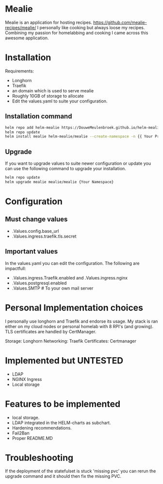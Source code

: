 # Mealie
Mealie is an application for hosting recipes. https://github.com/mealie-recipes/mealie/
I personally like cooking but always  loose my recipes. Combining my passion for homelabbing and cooking I came across this awesome application.

# Installation
Requirements:
- Longhorn 
- Traefik
- an domain which is used to serve mealie
- Roughly 10GB of storage to allocate
- Edit the values.yaml to suite your configuration.

## Installation command
```bash
helm repo add helm-mealie https://DouweMeulenbroek.github.io/helm-mealie
helm repo update
helm install mealie helm-mealie/mealie --create-namespace -n {{ Your Prefered Namespace }}
```

## Upgrade
If you want to upgrade values to suite newer configuration or update you can use the following command to upgrade your installation.
```bash
helm repo update
helm upgrade mealie mealie/mealie {Your Namespace}
```

# Configuration
## Must change values
- .Values.config.base_url
- .Values.ingress.traefik.tls.secret
## Important values
In the values.yaml you can edit the configuration. 
The following are impactfull:
- .Values.ingress.Traefik.enabled and .Values.ingress.nginx
- .Values.postgresql.enabled 
- .Values.SMTP # To your own mail server

# Personal Implementation choices
I personally use longhorn and Traefik and endorse its usage.
My stack is ran either on my cloud nodes or personal homelab with 8 RPI's (and growing).
TLS certificates are handled by CertManager. 

Storage: Longhorn
Networking: Traefik
Certificates: Certmanager

# Implemented but UNTESTED
- LDAP
- NGINX Ingress
- Local storage

# Features to be implemented
- local storage.
- LDAP integrated in the HELM-charts as subchart.
- Hardening recommendations.
- Fail2Ban
- Proper README.MD

# Troubleshooting
If the deployment of the statefulset is stuck 'missing pvc' you can rerun the upgrade command and it should then fix the missing PVC.
